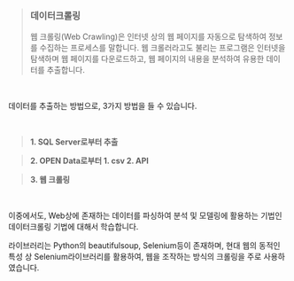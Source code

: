 > ### 데이터크롤링
>웹 크롤링(Web Crawling)은 인터넷 상의 웹 페이지를 자동으로 탐색하여 정보를 수집하는 프로세스를 말합니다. 웹 크롤러라고도 불리는 프로그램은 인터넷을 탐색하며 웹 페이지를 다운로드하고, 웹 페이지의 내용을 분석하여 유용한 데이터를 추출합니다.

<br>

데이터를 추출하는 방법으로, 3가지 방법을 들 수 있습니다.

<br>

  > **1. SQL Server로부터 추출**
  
  
  > **2. OPEN Data로부터 1. csv 2. API**
  
  
 >  **3. 웹 크롤링**

<br>

이중에서도, Web상에 존재하는 데이터를 파싱하여 분석 및 모델링에 활용하는 기법인 데이터크롤링 기법에 대해서 학습합니다.

라이브러리는 Python의 beautifulsoup, Selenium등이 존재하며, 현대 웹의 동적인 특성 상 Selenium라이브러리를 활용하여, 웹을 조작하는 방식의 크롤링을 주로 사용하였습니다.

